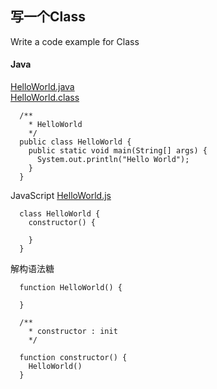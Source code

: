 ## 写一个Class

Write a code example for Class

#### Java

  [HelloWorld.java](../Java_demos/HelloWorld.java)<br/>
  [HelloWorld.class](../Java_demos/HelloWorld.class)

```
  /**
    * HelloWorld
    */
  public class HelloWorld {
    public static void main(String[] args) {
      System.out.println("Hello World");
    }
  }
```

JavaScript
  [HelloWorld.js](../JavaScript_demos/01.js)

```
  class HelloWorld { 
    constructor() { 

    }
  }
```

解构语法糖

```
  function HelloWorld() { 
    
  }

  /**
    * constructor : init 
    */

  function constructor() { 
    HelloWorld()
  }
```
